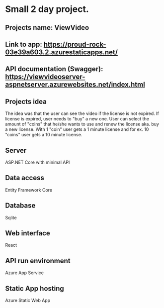 # Small 2 day project.

## Projects name: ViewVideo

## Link to app: https://proud-rock-03e39a603.2.azurestaticapps.net/

## API documentation (Swagger): https://viewvideoserver-aspnetserver.azurewebsites.net/index.html

## Projects idea
The idea was that the user can see the video if the license is not expired.
If license is expired, user needs to "buy" a new one. User can select the amount of "coins" that he/she wants to use and renew the license
aka. buy a new license. With 1 "coin" user gets a 1 minute license and for ex. 10 "coins" user gets a 10 minute license.

## Server
ASP.NET Core with minimal API

## Data access
Entity Framework Core

## Database
Sqlite

## Web interface
React

## API run environment
Azure App Service

## Static App hosting
Azure Static Web App
